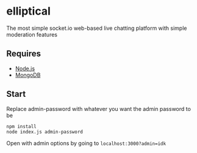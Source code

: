 # elliptical
The most simple socket.io web-based live chatting platform with simple moderation features

## Requires
- [Node.js](https://nodejs.org/)
- [MongoDB](https://www.mongodb.com/docs/manual/administration/install-community/)

## Start
Replace admin-password with whatever you want the admin password to be
```
npm install
node index.js admin-password
```
Open with admin options by going to `localhost:3000?admin=idk`
